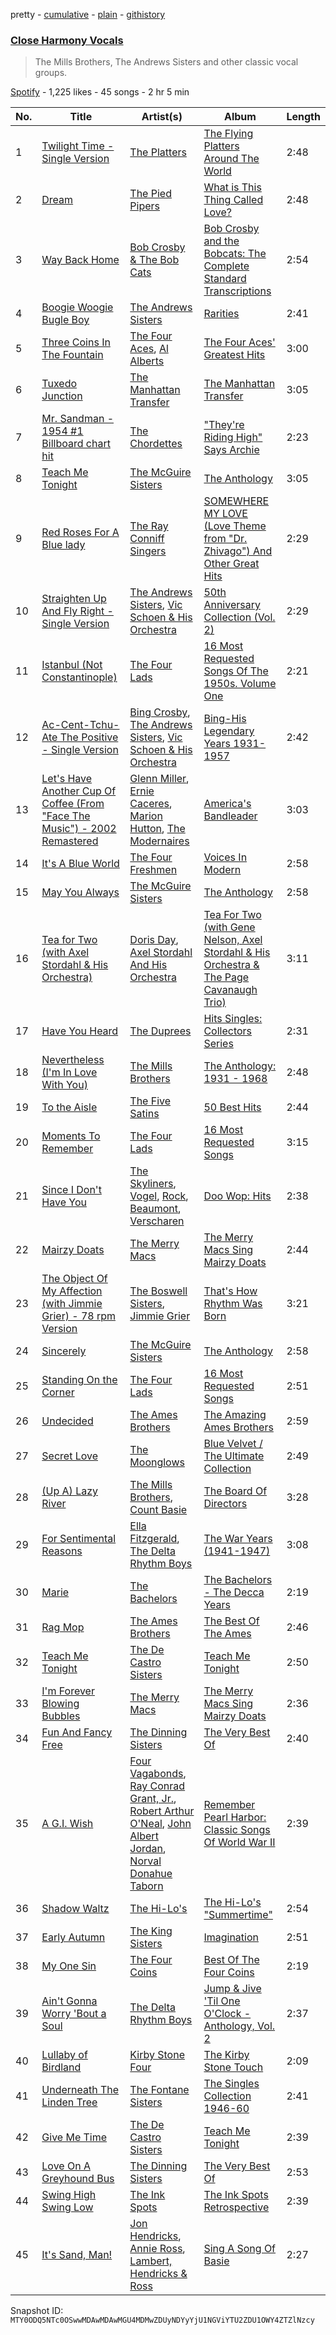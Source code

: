 pretty - [cumulative](/playlists/cumulative/37i9dQZF1DWX4xqbJOskQD.md) - [plain](/playlists/plain/37i9dQZF1DWX4xqbJOskQD) - [githistory](https://github.githistory.xyz/mackorone/spotify-playlist-archive/blob/main/playlists/plain/37i9dQZF1DWX4xqbJOskQD)

### [Close Harmony Vocals](https://open.spotify.com/playlist/37i9dQZF1DWX4xqbJOskQD)

> The Mills Brothers, The Andrews Sisters and other classic vocal groups.

[Spotify](https://open.spotify.com/user/spotify) - 1,225 likes - 45 songs - 2 hr 5 min

| No. | Title | Artist(s) | Album | Length |
|---|---|---|---|---|
| 1 | [Twilight Time \- Single Version](https://open.spotify.com/track/3MpGQae6zAFd7Z1FdLV9fV) | [The Platters](https://open.spotify.com/artist/6KWcxMWVNVIYbdOQyJtsSy) | [The Flying Platters Around The World](https://open.spotify.com/album/0UvGTptcqQEJ2u5yACvlUH) | 2:48 |
| 2 | [Dream](https://open.spotify.com/track/0AtVA7axXKVFnjQsN4xBIy) | [The Pied Pipers](https://open.spotify.com/artist/5o8E07TcYqIefZpDejymAd) | [What is This Thing Called Love?](https://open.spotify.com/album/0tn2qcrEjAcoBvWhZVZvjN) | 2:48 |
| 3 | [Way Back Home](https://open.spotify.com/track/2Mqggm27ZkH3EyscmCDnIg) | [Bob Crosby & The Bob Cats](https://open.spotify.com/artist/1EE8fj8itdenD88iAylcYh) | [Bob Crosby and the Bobcats: The Complete Standard Transcriptions](https://open.spotify.com/album/5Y8YZyknkRwJL5nJMjdU8o) | 2:54 |
| 4 | [Boogie Woogie Bugle Boy](https://open.spotify.com/track/3axPhcbhVDOA9MnhkUrFcE) | [The Andrews Sisters](https://open.spotify.com/artist/2NCGI6dLTxLdI9XHdv7QfM) | [Rarities](https://open.spotify.com/album/6KS6VWpM7TyBTqvTRUH0eX) | 2:41 |
| 5 | [Three Coins In The Fountain](https://open.spotify.com/track/2vZNvA8PEvBdeWr4EkZjLG) | [The Four Aces](https://open.spotify.com/artist/542GsScaNnc2Ed8yokKLsy), [Al Alberts](https://open.spotify.com/artist/4WDWA8qWhjKvr40baPlxsq) | [The Four Aces' Greatest Hits](https://open.spotify.com/album/6GfLyMNLMpMayW8kqBDUaL) | 3:00 |
| 6 | [Tuxedo Junction](https://open.spotify.com/track/3NMvVmKyjNGs91aSYje0RZ) | [The Manhattan Transfer](https://open.spotify.com/artist/2dogRElUKV20C2khRHqjRc) | [The Manhattan Transfer](https://open.spotify.com/album/2xpz9Rm7NSVyOGN5zBODNx) | 3:05 |
| 7 | [Mr\. Sandman \- 1954 \#1 Billboard chart hit](https://open.spotify.com/track/3zopUGxKy1Uz4cKtDGjZry) | [The Chordettes](https://open.spotify.com/artist/62GnBjssWSXBlKvQohT2Bk) | ["They're Riding High" Says Archie](https://open.spotify.com/album/2fBVKQwJG7e5NvOizP3jCm) | 2:23 |
| 8 | [Teach Me Tonight](https://open.spotify.com/track/2ARoWEBWZGyGSoHY1Clo1g) | [The McGuire Sisters](https://open.spotify.com/artist/6oXkzBf6bMupenvf4tKtmN) | [The Anthology](https://open.spotify.com/album/61rb02N7fHGie0DMqkOWE6) | 3:05 |
| 9 | [Red Roses For A Blue lady](https://open.spotify.com/track/2DmaZOeu9YazJTYnG7Uadv) | [The Ray Conniff Singers](https://open.spotify.com/artist/6WtWmLPWn1imbcisSfmBvy) | [SOMEWHERE MY LOVE \(Love Theme from "Dr\. Zhivago"\) And Other Great Hits](https://open.spotify.com/album/69McWz1Og4ZOjEeupHfpw7) | 2:29 |
| 10 | [Straighten Up And Fly Right \- Single Version](https://open.spotify.com/track/2FZZZ3L1wj9xTgQzMlQEed) | [The Andrews Sisters](https://open.spotify.com/artist/2NCGI6dLTxLdI9XHdv7QfM), [Vic Schoen & His Orchestra](https://open.spotify.com/artist/5wHn4S5C2d5fqXIPnJWe42) | [50th Anniversary Collection \(Vol\. 2\)](https://open.spotify.com/album/4ro3pENrSK5JrlsTr1RS7L) | 2:29 |
| 11 | [Istanbul \(Not Constantinople\)](https://open.spotify.com/track/1HKcy2OX5u86O9M1AOCNDE) | [The Four Lads](https://open.spotify.com/artist/3stlWzoChlEtbdZAz6CNC3) | [16 Most Requested Songs Of The 1950s\. Volume One](https://open.spotify.com/album/1EwKI0RoZXgf8ETKYP4WXB) | 2:21 |
| 12 | [Ac\-Cent\-Tchu\-Ate The Positive \- Single Version](https://open.spotify.com/track/7kjhZR3dESBnn0GoHf3tVI) | [Bing Crosby](https://open.spotify.com/artist/6ZjFtWeHP9XN7FeKSUe80S), [The Andrews Sisters](https://open.spotify.com/artist/2NCGI6dLTxLdI9XHdv7QfM), [Vic Schoen & His Orchestra](https://open.spotify.com/artist/5wHn4S5C2d5fqXIPnJWe42) | [Bing\-His Legendary Years 1931\-1957](https://open.spotify.com/album/2KDC9MOVhSPFY3ANMB6aDw) | 2:42 |
| 13 | [Let's Have Another Cup Of Coffee \(From "Face The Music"\) \- 2002 Remastered](https://open.spotify.com/track/5DMTreJFLW0tzLdqIC7OtZ) | [Glenn Miller](https://open.spotify.com/artist/2aAHdB5HweT3mFcRzm0swc), [Ernie Caceres](https://open.spotify.com/artist/5wazyKBgk8KDzdmHIhuhvc), [Marion Hutton](https://open.spotify.com/artist/3laQbbBvyhDMtrSHPyk4My), [The Modernaires](https://open.spotify.com/artist/3qKEtH1zoLm2ofNZivYevw) | [America's Bandleader](https://open.spotify.com/album/31DxnMa6Do5GPZzz1JoMKT) | 3:03 |
| 14 | [It's A Blue World](https://open.spotify.com/track/2iXNeaqJ1Ef3YZ3iEak8tU) | [The Four Freshmen](https://open.spotify.com/artist/7eAF64ZiDwK2rDPSrr97D9) | [Voices In Modern](https://open.spotify.com/album/6kckztjIdIEv1gLYa9Wyn8) | 2:58 |
| 15 | [May You Always](https://open.spotify.com/track/3VNjiS6wrDpESHRMvmqTYM) | [The McGuire Sisters](https://open.spotify.com/artist/6oXkzBf6bMupenvf4tKtmN) | [The Anthology](https://open.spotify.com/album/61rb02N7fHGie0DMqkOWE6) | 2:58 |
| 16 | [Tea for Two \(with Axel Stordahl & His Orchestra\)](https://open.spotify.com/track/6EzCJwgHK5v8UJzmBSfFml) | [Doris Day](https://open.spotify.com/artist/3ESG6pj6a0LvUKklENalT6), [Axel Stordahl And His Orchestra](https://open.spotify.com/artist/2Ixy2lmIGGsrbinhHvnFJl) | [Tea For Two \(with Gene Nelson, Axel Stordahl & His Orchestra & The Page Cavanaugh Trio\)](https://open.spotify.com/album/4CUEOvIXCBO4r4OZFTPhCv) | 3:11 |
| 17 | [Have You Heard](https://open.spotify.com/track/1fsWE3xBbvORHHPqICzTyR) | [The Duprees](https://open.spotify.com/artist/6nYTjfJFNic9m83TROYHUS) | [Hits Singles: Collectors Series](https://open.spotify.com/album/0gPMn15Lddsz0xpsxjCfcH) | 2:31 |
| 18 | [Nevertheless \(I'm In Love With You\)](https://open.spotify.com/track/35ZobdJK28ivwmMgyubZak) | [The Mills Brothers](https://open.spotify.com/artist/5v8bwWRbu7AI3YFhzoM6Ha) | [The Anthology: 1931 \- 1968](https://open.spotify.com/album/1ARsPQG5T4Nx1fght0cGbo) | 2:48 |
| 19 | [To the Aisle](https://open.spotify.com/track/08KiBWh7EreFKWKSv8SIrh) | [The Five Satins](https://open.spotify.com/artist/2YP02JRa1JLejrg3XTssJS) | [50 Best Hits](https://open.spotify.com/album/7eugEzpVGg4umQRaFD4ocg) | 2:44 |
| 20 | [Moments To Remember](https://open.spotify.com/track/3M6vVP9wlbGC10xZ654SDb) | [The Four Lads](https://open.spotify.com/artist/3stlWzoChlEtbdZAz6CNC3) | [16 Most Requested Songs](https://open.spotify.com/album/0PHOqv81FzFx8PSVqEa0NE) | 3:15 |
| 21 | [Since I Don't Have You](https://open.spotify.com/track/5m1bCro6fYB2Vl6aRGCMpJ) | [The Skyliners](https://open.spotify.com/artist/4JeG1IusHcsL2owYnsJ7wk), [Vogel](https://open.spotify.com/artist/5ut4Nqc0hRian2yV4JVlgK), [Rock](https://open.spotify.com/artist/2KTDVOTp2crzV4KBe16SgW), [Beaumont](https://open.spotify.com/artist/3f1Bssm6hGHLgYWK8BUKHb), [Verscharen](https://open.spotify.com/artist/0CFChyoPc33nvms5fFylfV) | [Doo Wop: Hits](https://open.spotify.com/album/58JdpTiup8BkfmblgsMMr1) | 2:38 |
| 22 | [Mairzy Doats](https://open.spotify.com/track/3jMP8VYsS7mt9ZeqLlnr3m) | [The Merry Macs](https://open.spotify.com/artist/1GdTErb29TNkiEGWrNGAeH) | [The Merry Macs Sing Mairzy Doats](https://open.spotify.com/album/2mDsfD127OI1Lem0XolFXr) | 2:44 |
| 23 | [The Object Of My Affection \(with Jimmie Grier\) \- 78 rpm Version](https://open.spotify.com/track/49Xc60AAQc6NIFAa1DikVo) | [The Boswell Sisters](https://open.spotify.com/artist/2mflSlnegn3rBmzsh08OcN), [Jimmie Grier](https://open.spotify.com/artist/0J5t0Dwzv8SbJMf1K6Vp02) | [That's How Rhythm Was Born](https://open.spotify.com/album/3yQZ3s8FaMVOxp9KNhD6cj) | 3:21 |
| 24 | [Sincerely](https://open.spotify.com/track/50AhgOXYVm9ASB6PlKdKk0) | [The McGuire Sisters](https://open.spotify.com/artist/6oXkzBf6bMupenvf4tKtmN) | [The Anthology](https://open.spotify.com/album/61rb02N7fHGie0DMqkOWE6) | 2:58 |
| 25 | [Standing On the Corner](https://open.spotify.com/track/4DDuqcRrjG1XBma3hvaFFq) | [The Four Lads](https://open.spotify.com/artist/3stlWzoChlEtbdZAz6CNC3) | [16 Most Requested Songs](https://open.spotify.com/album/0PHOqv81FzFx8PSVqEa0NE) | 2:51 |
| 26 | [Undecided](https://open.spotify.com/track/1bDzspMSL17XQokxAxAe22) | [The Ames Brothers](https://open.spotify.com/artist/4oXaAEofJFedGweFqy5qiv) | [The Amazing Ames Brothers](https://open.spotify.com/album/4Mb59LfU7RrMOZTh6qx8IP) | 2:59 |
| 27 | [Secret Love](https://open.spotify.com/track/6IwT48KRXox8R29kUBuYrr) | [The Moonglows](https://open.spotify.com/artist/1sZwQg2rvSlGhkG218SouM) | [Blue Velvet / The Ultimate Collection](https://open.spotify.com/album/3qOZok4QE0NLDJEWNuasPS) | 2:49 |
| 28 | [\(Up A\) Lazy River](https://open.spotify.com/track/2tdciiLh3jZSzWBXaxo5oH) | [The Mills Brothers](https://open.spotify.com/artist/5v8bwWRbu7AI3YFhzoM6Ha), [Count Basie](https://open.spotify.com/artist/2jFZlvIea42ZvcCw4OeEdA) | [The Board Of Directors](https://open.spotify.com/album/7cgj7WQBm6SlACUXiJR3lH) | 3:28 |
| 29 | [For Sentimental Reasons](https://open.spotify.com/track/5t5S4nyn6OWZRpSo260sjo) | [Ella Fitzgerald](https://open.spotify.com/artist/5V0MlUE1Bft0mbLlND7FJz), [The Delta Rhythm Boys](https://open.spotify.com/artist/7jn7alb8SBq8VAukeFkPcF) | [The War Years \(1941\-1947\)](https://open.spotify.com/album/3xseO3iLY7v7dL7VP6jpsH) | 3:08 |
| 30 | [Marie](https://open.spotify.com/track/6MGqxb12oR5TC6lIwQsANT) | [The Bachelors](https://open.spotify.com/artist/0qDtyCZRYrja9CoeHXV6FD) | [The Bachelors \- The Decca Years](https://open.spotify.com/album/6fPWamZmTK0d03dzR0S2ab) | 2:19 |
| 31 | [Rag Mop](https://open.spotify.com/track/7z03paoXvhCzN22twdfPHR) | [The Ames Brothers](https://open.spotify.com/artist/4oXaAEofJFedGweFqy5qiv) | [The Best Of The Ames](https://open.spotify.com/album/2Yvca6unTMt1DYTgXToJn0) | 2:46 |
| 32 | [Teach Me Tonight](https://open.spotify.com/track/0JqKK01MXbnDhBKKdcUCnX) | [The De Castro Sisters](https://open.spotify.com/artist/1OCPhFtvkZDLUJJkrJfD2G) | [Teach Me Tonight](https://open.spotify.com/album/3WbxZUc3ukR1BEz3SgOgbJ) | 2:50 |
| 33 | [I'm Forever Blowing Bubbles](https://open.spotify.com/track/5UhPIWJk8x5YuzoXelnfQi) | [The Merry Macs](https://open.spotify.com/artist/1GdTErb29TNkiEGWrNGAeH) | [The Merry Macs Sing Mairzy Doats](https://open.spotify.com/album/2mDsfD127OI1Lem0XolFXr) | 2:36 |
| 34 | [Fun And Fancy Free](https://open.spotify.com/track/7AcHnYTB2t17ZWjkgBeQsJ) | [The Dinning Sisters](https://open.spotify.com/artist/7lGYu24LHAMZYqarrWHz8h) | [The Very Best Of](https://open.spotify.com/album/6t0ktrofZCI38hxO9c37Tz) | 2:40 |
| 35 | [A G.I\. Wish](https://open.spotify.com/track/2TVIvoDLrq3adZBeDyFbl9) | [Four Vagabonds](https://open.spotify.com/artist/0uKcBFmwZYbIFXlWmQelqu), [Ray Conrad Grant, Jr.](https://open.spotify.com/artist/2BIqrWYWykhVzz3BKsXCpF), [Robert Arthur O'Neal](https://open.spotify.com/artist/0ZuEQxfuQejHYRtkOx5W79), [John Albert Jordan](https://open.spotify.com/artist/4ZuHlKZejvovr4ugaPYxY1), [Norval Donahue Taborn](https://open.spotify.com/artist/5dj06Qp6X30mdhsOmaJryV) | [Remember Pearl Harbor: Classic Songs Of World War II](https://open.spotify.com/album/4esQCA7GCIC2NBUq8ndw87) | 2:39 |
| 36 | [Shadow Waltz](https://open.spotify.com/track/7iCXh6rgmA7oAgDE6PR36B) | [The Hi\-Lo's](https://open.spotify.com/artist/2kWLLhh4T2mAW9kYuVbd7k) | [The Hi\-Lo's "Summertime"](https://open.spotify.com/album/3QOukFMGivyjt86gRBdi9G) | 2:54 |
| 37 | [Early Autumn](https://open.spotify.com/track/5st46QqB3wCTdFPUso9lll) | [The King Sisters](https://open.spotify.com/artist/6Gsao94MioGNcDLFGFAlw7) | [Imagination](https://open.spotify.com/album/0N0IsbV6VEvnx6e6gmD9Qb) | 2:51 |
| 38 | [My One Sin](https://open.spotify.com/track/0gWKRxc5ncnS3wxXF1E9jV) | [The Four Coins](https://open.spotify.com/artist/1XQXkciRULT2PXhRUtmmuH) | [Best Of The Four Coins](https://open.spotify.com/album/5QpanrSfnut4MbnbG8ryH9) | 2:19 |
| 39 | [Ain't Gonna Worry 'Bout a Soul](https://open.spotify.com/track/2Dm4H3EH6slgSUiOTJE3gg) | [The Delta Rhythm Boys](https://open.spotify.com/artist/7jn7alb8SBq8VAukeFkPcF) | [Jump & Jive 'Til One O'Clock \- Anthology, Vol\. 2](https://open.spotify.com/album/3csDnkhImGwBZBgDuYkZr9) | 2:37 |
| 40 | [Lullaby of Birdland](https://open.spotify.com/track/4ZQebNut4njSuTIJe7l3UH) | [Kirby Stone Four](https://open.spotify.com/artist/2lxCXV18FLswPAuCO0OeR9) | [The Kirby Stone Touch](https://open.spotify.com/album/2BeXXbbvUL4qzsm8A6W9pA) | 2:09 |
| 41 | [Underneath The Linden Tree](https://open.spotify.com/track/2rXUt201xsDplJW2BtBFXU) | [The Fontane Sisters](https://open.spotify.com/artist/1Ml4OuStDoympbREURAM15) | [The Singles Collection 1946\-60](https://open.spotify.com/album/75jzCtbYZGSEJgL7i9MhNN) | 2:41 |
| 42 | [Give Me Time](https://open.spotify.com/track/22McLEDE7FIJDSNUhYqnKz) | [The De Castro Sisters](https://open.spotify.com/artist/1OCPhFtvkZDLUJJkrJfD2G) | [Teach Me Tonight](https://open.spotify.com/album/3WbxZUc3ukR1BEz3SgOgbJ) | 2:39 |
| 43 | [Love On A Greyhound Bus](https://open.spotify.com/track/4wam2im1dxbWFVU5TjxF8C) | [The Dinning Sisters](https://open.spotify.com/artist/7lGYu24LHAMZYqarrWHz8h) | [The Very Best Of](https://open.spotify.com/album/6t0ktrofZCI38hxO9c37Tz) | 2:53 |
| 44 | [Swing High Swing Low](https://open.spotify.com/track/6a0f0Kz6PXKinTaiF1N6sO) | [The Ink Spots](https://open.spotify.com/artist/5bOsFzuJ6QZMr86ezC4oXY) | [The Ink Spots Retrospective](https://open.spotify.com/album/3V3OopO2A0CoZURseTfrPs) | 2:39 |
| 45 | [It's Sand, Man!](https://open.spotify.com/track/1mhOW7fYuOTEv1oJxqgXJG) | [Jon Hendricks](https://open.spotify.com/artist/2Kn5swSfLmUU2WEJVlQvJY), [Annie Ross](https://open.spotify.com/artist/53rc6pkiasAEVxO1VPpVOy), [Lambert, Hendricks & Ross](https://open.spotify.com/artist/5XILwCCPqHHh1JRnMfzblg) | [Sing A Song Of Basie](https://open.spotify.com/album/2TmARLhB8VuTpm7y1nhrY7) | 2:27 |

Snapshot ID: `MTY0ODQ5NTc0OSwwMDAwMDAwMGU4MDMwZDUyNDYyYjU1NGViYTU2ZDU1OWY4ZTZlNzcy`
